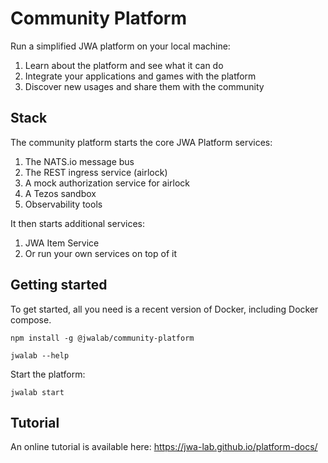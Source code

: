 # Community Platform

Run a simplified JWA platform on your local machine:

1. Learn about the platform and see what it can do
1. Integrate your applications and games with the platform
1. Discover new usages and share them with the community

## Stack

The community platform starts the core JWA Platform services:

1. The NATS.io message bus
1. The REST ingress service (airlock)
1. A mock authorization service for airlock
1. A Tezos sandbox
1. Observability tools

It then starts additional services:

1. JWA Item Service
1. Or run your own services on top of it 


## Getting started

To get started, all you need is a recent version of Docker, including Docker compose.

```
npm install -g @jwalab/community-platform

jwalab --help
```

Start the platform:

```
jwalab start
```

## Tutorial

An online tutorial is available here: https://jwa-lab.github.io/platform-docs/
